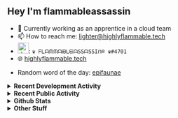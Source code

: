 ## Hey I'm flammableassassin

- 🔭 Currently working as an apprentice in a cloud team  
- 📫 How to reach me: [lighter@highlyflammable.tech](mailto:lighter@highlyflammable.tech?subject=Hello)
- <img src="https://discord.com/assets/2c21aeda16de354ba5334551a883b481.png" alt="drawing" width="25"/>: `♛ ᖴᒪᗩᙏᙏᗩᙖᒪᙓᗩSSᗩSSIᑎ® ♛#4701`
- 🌐 [highlyflammable.tech](https://highlyflammable.tech)

<!--START_SECTION:randomWord-->
- Random word of the day: [epifaunae](https://www.wordnik.com/words/epifaunae)
<!--END_SECTION:randomWord-->

<details>
  <summary><b>Recent Development Activity</b></summary>
  
  <!--START_SECTION:waka-->

```txt
JavaScript   21 hrs 9 mins   ███████████████████░░░░░░   76.63 %
Python       3 hrs 53 mins   ███▓░░░░░░░░░░░░░░░░░░░░░   14.06 %
Text         2 hrs 27 mins   ██▒░░░░░░░░░░░░░░░░░░░░░░   08.91 %
Other        6 mins          ░░░░░░░░░░░░░░░░░░░░░░░░░   00.39 %
Bash         0 secs          ░░░░░░░░░░░░░░░░░░░░░░░░░   00.01 %
```

<!--END_SECTION:waka-->

</details>

<details>
  <summary><b>Recent Public Activity</b></summary>
    <br>

  <!--START_SECTION:activity-->
1. 🗣 Commented on [#73](https://github.com/flamableassassin/status/issues/73#issuecomment-1837615758) in [flamableassassin/status](https://github.com/flamableassassin/status)
2. 🔒 Closed issue [#73](https://github.com/flamableassassin/status/issues/73) in [flamableassassin/status](https://github.com/flamableassassin/status)
3. ❗ Opened issue [#73](https://github.com/flamableassassin/status/issues/73) in [flamableassassin/status](https://github.com/flamableassassin/status)
4. 🔒 Closed issue [#72](https://github.com/flamableassassin/status/issues/72) in [flamableassassin/status](https://github.com/flamableassassin/status)
5. 🗣 Commented on [#72](https://github.com/flamableassassin/status/issues/72#issuecomment-1830491077) in [flamableassassin/status](https://github.com/flamableassassin/status)
  <!--END_SECTION:activity-->

</details>

<details>
  <summary><b>Github Stats</b></summary>
    <br>
    <p align="center">
      <img width="48%" src="https://github-readme-stats.vercel.app/api?username=flamableassassin&count_private=true&show_icons=true&theme=radical"/>
      <img width="48%" src="https://github-readme-streak-stats.herokuapp.com?user=flamableassassin&theme=neon-dark"/>
    </p>
  
</details>

<details>
  <summary><b>Other Stuff</b></summary>
  <br>
<a href="https://www.abuseipdb.com/user/67633" title="AbuseIPDB" alt="AbuseIPDB Contributor Badge">
	<img src="https://www.abuseipdb.com/contributor/67633.svg" style="width: 180px;">
</a>
  
</details>
